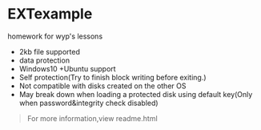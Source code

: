 # EXTexample
homework for wyp's lessons
* 2kb file supported
* data protection
* Windows10 +Ubuntu support
* Self protection(Try to finish block writing before exiting.)
* Not compatible with disks created on the other OS
* May break down when loading a protected disk using default key(Only when password&integrity check disabled)
>For more information,view readme.html
